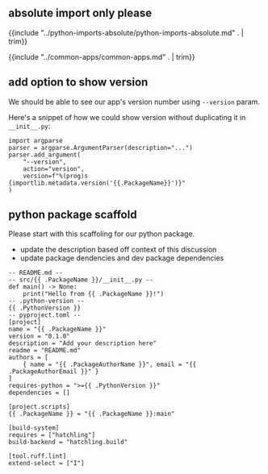 ## absolute import only please

{{include "../python-imports-absolute/python-imports-absolute.md" . | trim}}

{{include "../common-apps/common-apps.md" . | trim}}

## add option to show version

We should be able to see our app's version number using `--version` param.

Here's a snippet of how we could show version without duplicating it in `__init__.py`:

```
import argparse
parser = argparse.ArgumentParser(description="...")
parser.add_argument(
    "--version", 
    action="version", 
    version=f"%(prog)s {importlib.metadata.version('{{.PackageName}}')}"
)
```

## python package scaffold

Please start with this scaffoling for our python package.
- update the description based off context of this discussion
- update package dendencies and dev package dependencies

```
-- README.md --
-- src/{{ .PackageName }}/__init__.py --
def main() -> None:
    print("Hello from {{ .PackageName }}!")
-- .python-version --
{{ .PythonVersion }}
-- pyproject.toml --
[project]
name = "{{ .PackageName }}"
version = "0.1.0"
description = "Add your description here"
readme = "README.md"
authors = [
    { name = "{{ .PackageAuthorName }}", email = "{{ .PackageAuthorEmail }}" }
]
requires-python = ">={{ .PythonVersion }}"
dependencies = []

[project.scripts]
{{ .PackageName }} = "{{ .PackageName }}:main"

[build-system]
requires = ["hatchling"]
build-backend = "hatchling.build"

[tool.ruff.lint]
extend-select = ["I"]
```
